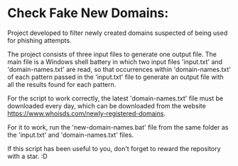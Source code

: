 # Check Fake New Domains:
Project developed to filter newly created domains suspected of being used for phishing attempts.

The project consists of three input files to generate one output file. The main file is a Windows shell battery in which two input files 'input.txt' and 'domain-names.txt' are read, so that occurrences within 'domain-names.txt' of each pattern passed in the 'input.txt' file to generate an output file with all the results found for each pattern.

For the script to work correctly, the latest 'domain-names.txt' file must be downloaded every day, which can be downloaded from the website https://www.whoisds.com/newly-registered-domains.

For it to work, run the 'new-domain-names.bat' file from the same folder as the 'input.txt' and 'domain-names.txt' files.

If this script has been useful to you, don't forget to reward the repository with a star. :D